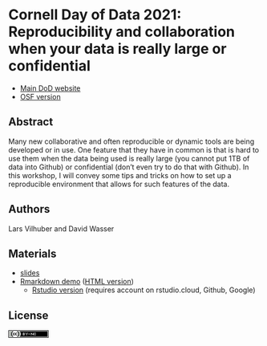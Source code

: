 # Cornell Day of Data 2021: Reproducibility and collaboration when your data is really large or confidential

- [Main DoD website](https://data.research.cornell.edu/content/day-data-2021-schedule-and-information#Large%20Confidential%20Data)
- [OSF version](https://osf.io/59mkj/)

## Abstract

Many new collaborative and often reproducible or dynamic tools are being developed or in use. One feature that they have in common is that is hard to use them when the data being used is really large (you cannot put 1TB of data into Github) or confidential (don’t even try to do that with Github). In this workshop, I will convey some tips and tricks on how to set up a reproducible environment that allows for such features of the data. 

## Authors

Lars Vilhuber and David Wasser

## Materials

- [slides](Vilhuber-Wasser-Day-of-Data-2021.pptx)
- [Rmarkdown demo](safe-and-efficient.Rmd) ([HTML version](safe-and-efficient.html))
  - [Rstudio version](https://rstudio.cloud/project/2121664) (requires account on rstudio.cloud, Github, Google)

## License

![CC-BY-4.0](images/cc-by-nc.png)


